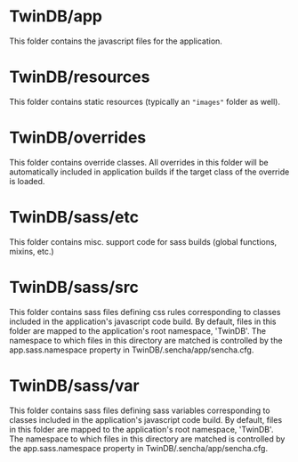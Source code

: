 # TwinDB/app

This folder contains the javascript files for the application.

# TwinDB/resources

This folder contains static resources (typically an `"images"` folder as well).

# TwinDB/overrides

This folder contains override classes. All overrides in this folder will be 
automatically included in application builds if the target class of the override
is loaded.

# TwinDB/sass/etc

This folder contains misc. support code for sass builds (global functions, 
mixins, etc.)

# TwinDB/sass/src

This folder contains sass files defining css rules corresponding to classes
included in the application's javascript code build.  By default, files in this 
folder are mapped to the application's root namespace, 'TwinDB'. The
namespace to which files in this directory are matched is controlled by the
app.sass.namespace property in TwinDB/.sencha/app/sencha.cfg. 

# TwinDB/sass/var

This folder contains sass files defining sass variables corresponding to classes
included in the application's javascript code build.  By default, files in this 
folder are mapped to the application's root namespace, 'TwinDB'. The
namespace to which files in this directory are matched is controlled by the
app.sass.namespace property in TwinDB/.sencha/app/sencha.cfg. 
